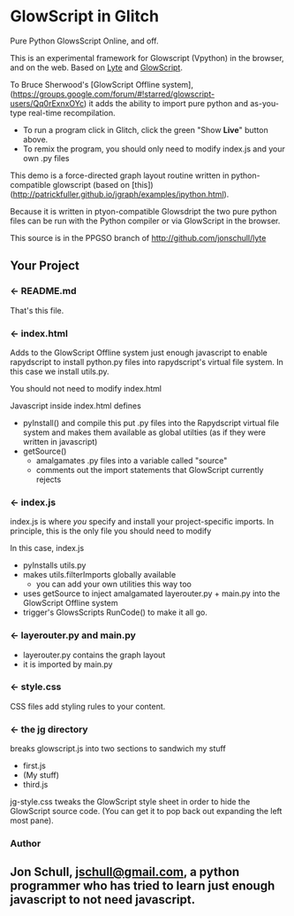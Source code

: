 GlowScript in Glitch 
=================

Pure Python GlowsScript Online, and off.

This is an experimental framework for Glowscript (Vpython) in the browser, and on the web.  Based on  [Lyte](https://glitch.com/~lyte) and [GlowScript](http://GlowScript.org).

To Bruce Sherwood's [GlowScript Offline system],(https://groups.google.com/forum/#!starred/glowscript-users/Qq0rExnxOYc) it adds the ability to import pure python and as-you-type real-time recompilation.

* To run a program click in Glitch, click the green "Show __Live__" button above.
* To remix the program, you should only need to modify index.js and your own .py files

This  demo is a force-directed graph layout routine written in python-compatible glowscript (based on [this])(http://patrickfuller.github.io/jgraph/examples/ipython.html).  

Because it is written in ptyon-compatible Glowsdript the two pure python files can be run with the Python compiler or via GlowScript in the browser.  

This source is in the PPGSO branch of http://github.com/jonschull/lyte


Your Project
------------

### ← README.md

That's this file.

### ← index.html

Adds to the GlowScript Offline system just enough  javascript to enable rapydscript to install python.py files into rapydscript's virtual file system.  In this case we install utils.py.  

You should not need to modify index.html

Javascript inside index.html defines 
* pyInstall() and compile this put .py files into the Rapydscript virtual file system and makes them available as global utilties (as if they were written in javascript)
* getSource() 
  * amalgamates .py files into a variable called "source"
  * comments out the import statements that GlowScript currently rejects


### ← index.js

index.js is where _you_ specify and install your project-specific imports.
In principle, this is the only file you should need to modify

In this case, index.js 
* pyInstalls utils.py 
* makes utils.filterImports globally available 
  * you can add your own utilities this way too
* uses getSource to inject amalgamated layerouter.py + main.py into the GlowScript Offline system 
* trigger's GlowsScripts RunCode() to make it all go.
  
### ← layerouter.py and main.py
* layerouter.py contains the graph layout
* it is imported by main.py

### ← style.css

CSS files add styling rules to your content.  

### ← the jg directory

breaks glowscript.js into two sections to sandwich my stuff
* first.js
* (My stuff)
* third.js

jg-style.css tweaks the GlowScript style sheet in order to hide the GlowScript source code. (You can get it to pop back out expanding the left most pane).

### Author

Jon Schull, jschull@gmail.com, a python programmer who has tried to learn just enough javascript to not need javascript.  
-------------------
